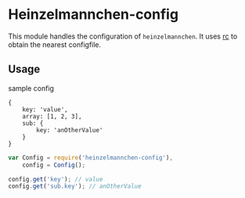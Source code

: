 Heinzelmannchen-config
======================

This module handles the configuration of `heinzelmannchen`.
It uses [rc](https://www.npmjs.org/package/rc) to obtain the nearest configfile.

Usage
-----

sample config
```
{
    key: 'value',
    array: [1, 2, 3],
    sub: {
        key: 'anOtherValue'
    }
}
```

```javascript
var Config = require('heinzelmannchen-config'),
    config = Config();

config.get('key'); // value
config.get('sub.key'); // anOtherValue
```
